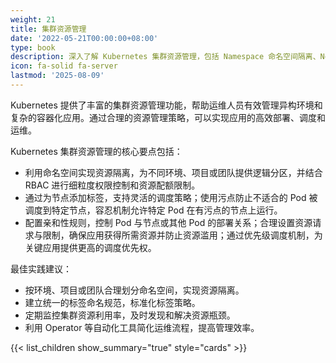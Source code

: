 ```yaml
---
weight: 21
title: 集群资源管理
date: '2022-05-21T00:00:00+08:00'
type: book
description: 深入了解 Kubernetes 集群资源管理，包括 Namespace 命名空间隔离、Node 节点管理、Pod 调度策略等核心概念和实践方法。
icon: fa-solid fa-server
lastmod: '2025-08-09'
---
```


Kubernetes 提供了丰富的集群资源管理功能，帮助运维人员有效管理异构环境和复杂的容器化应用。通过合理的资源管理策略，可以实现应用的高效部署、调度和运维。

Kubernetes 集群资源管理的核心要点包括：

- 利用命名空间实现资源隔离，为不同环境、项目或团队提供逻辑分区，并结合 RBAC 进行细粒度权限控制和资源配额限制。
- 通过为节点添加标签，支持灵活的调度策略；使用污点防止不适合的 Pod 被调度到特定节点，容忍机制允许特定 Pod 在有污点的节点上运行。
- 配置亲和性规则，控制 Pod 与节点或其他 Pod 的部署关系；合理设置资源请求与限制，确保应用获得所需资源并防止资源滥用；通过优先级调度机制，为关键应用提供更高的调度优先权。

最佳实践建议：

- 按环境、项目或团队合理划分命名空间，实现资源隔离。
- 建立统一的标签命名规范，标准化标签策略。
- 定期监控集群资源利用率，及时发现和解决资源瓶颈。
- 利用 Operator 等自动化工具简化运维流程，提高管理效率。

{{< list_children show_summary="true" style="cards" >}}
